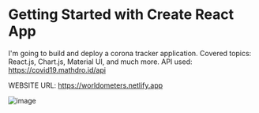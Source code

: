 # Getting Started with Create React App

I'm going to build and deploy a corona tracker application. Covered topics: React.js, Chart.js, Material UI, and much more. 
API used: https://covid19.mathdro.id/api

WEBSITE URL: https://worldometers.netlify.app

![image](https://user-images.githubusercontent.com/67253461/121193172-3d563000-c88b-11eb-9b2b-7b3d3f2b0806.png)


